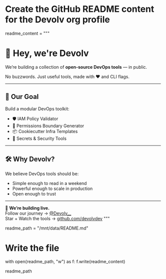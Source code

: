 # Create the GitHub README content for the Devolv org profile
readme_content = """
# 👋 Hey, we're Devolv

We’re building a collection of **open-source DevOps tools** — in public.

No buzzwords. Just useful tools, made with ❤️ and CLI flags.

---

## 🎯 Our Goal
Build a modular DevOps toolkit:
- 🛡️ IAM Policy Validator
- 📜 Permissions Boundary Generator
- 📦 Cookiecutter Infra Templates
- 🔐 Secrets & Security Tools

---

## 🛠️ Why Devolv?

We believe DevOps tools should be:
- Simple enough to read in a weekend
- Powerful enough to scale in production
- Open enough to trust

---

🧱 **We’re building live.**  
Follow our journey → [@Devolv__](https://x.com/Devolv__)  
Star + Watch the tools → [github.com/devolvdev](https://github.com/devolvdev)
"""

readme_path = "/mnt/data/README.md"

# Write the file
with open(readme_path, "w") as f:
    f.write(readme_content)

readme_path
